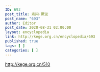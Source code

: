 ```yaml
---
ID: 693
post_title: 素问·厥论
post_name: "693"
author: Editor
post_date: 2020-08-31 02:00:00
layout: encyclopedia
link: http://kege.org.cn/encyclopedia/693
published: true
tags: [ ]
categories: [ ]
---
```

http://kege.org.cn/510